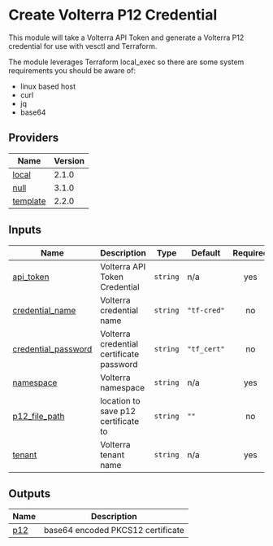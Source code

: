 # Create Volterra P12 Credential
This module will take a Volterra API Token and generate a Volterra P12 credential for use with vesctl and Terraform.

The module leverages Terraform local_exec so there are some system requirements you should be aware of:
 - linux based host
 - curl
 - jq 
 - base64 



## Providers

| Name | Version |
|------|---------|
| <a name="provider_local"></a> [local](#provider\_local) | 2.1.0 |
| <a name="provider_null"></a> [null](#provider\_null) | 3.1.0 |
| <a name="provider_template"></a> [template](#provider\_template) | 2.2.0 |

## Inputs

| Name | Description | Type | Default | Required |
|------|-------------|------|---------|:--------:|
| <a name="input_api_token"></a> [api\_token](#input\_api\_token) | Volterra API Token Credential | `string` | n/a | yes |
| <a name="input_credential_name"></a> [credential\_name](#input\_credential\_name) | Volterra credential name | `string` | `"tf-cred"` | no |
| <a name="input_credential_password"></a> [credential\_password](#input\_credential\_password) | Volterra credential certificate password | `string` | `"tf_cert"` | no |
| <a name="input_namespace"></a> [namespace](#input\_namespace) | Volterra namespace | `string` | n/a | yes |
| <a name="input_p12_file_path"></a> [p12\_file\_path](#input\_p12\_file\_path) | location to save p12 certificate to | `string` | `""` | no |
| <a name="input_tenant"></a> [tenant](#input\_tenant) | Volterra tenant name | `string` | n/a | yes |

## Outputs

| Name | Description |
|------|-------------|
| <a name="output_p12"></a> [p12](#output\_p12) | base64 encoded PKCS12 certificate |
